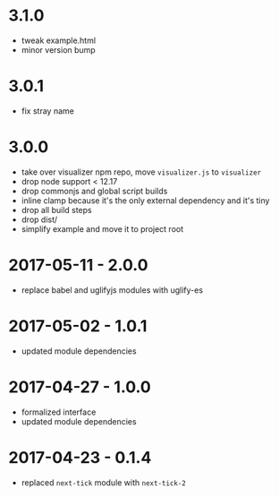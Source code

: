 # 3.1.0
* tweak example.html
* minor version bump

# 3.0.1
* fix stray name

# 3.0.0
* take over visualizer npm repo, move `visualizer.js` to `visualizer`
* drop node support < 12.17
* drop commonjs and global script builds
* inline clamp because it's the only external dependency and it's tiny
* drop all build steps
* drop dist/
* simplify example and move it to project root

# 2017-05-11 - 2.0.0
* replace babel and uglifyjs modules with uglify-es

# 2017-05-02 - 1.0.1
* updated module dependencies

# 2017-04-27 - 1.0.0
* formalized interface
* updated module dependencies

# 2017-04-23 - 0.1.4
* replaced `next-tick` module with `next-tick-2`
